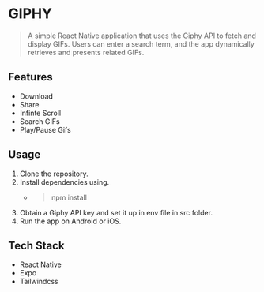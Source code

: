 # GIPHY
>A simple React Native application that uses the Giphy API to fetch and display GIFs. Users can enter a search term, and the app dynamically retrieves and presents related GIFs.

## Features
- Download
- Share
- Infinte Scroll
- Search GIFs
- Play/Pause Gifs

## Usage
1. Clone the repository.
1. Install dependencies using.
   - > npm install
1. Obtain a Giphy API key and set it up in env file in src folder.
1. Run the app on Android or iOS.


## Tech Stack
- React Native
- Expo
- Tailwindcss
